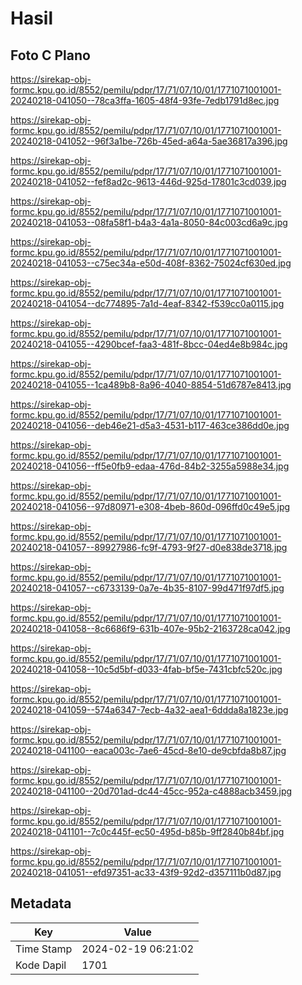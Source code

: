 # Hasil

## Foto C Plano

https://sirekap-obj-formc.kpu.go.id/8552/pemilu/pdpr/17/71/07/10/01/1771071001001-20240218-041050--78ca3ffa-1605-48f4-93fe-7edb1791d8ec.jpg

https://sirekap-obj-formc.kpu.go.id/8552/pemilu/pdpr/17/71/07/10/01/1771071001001-20240218-041052--96f3a1be-726b-45ed-a64a-5ae36817a396.jpg

https://sirekap-obj-formc.kpu.go.id/8552/pemilu/pdpr/17/71/07/10/01/1771071001001-20240218-041052--fef8ad2c-9613-446d-925d-17801c3cd039.jpg

https://sirekap-obj-formc.kpu.go.id/8552/pemilu/pdpr/17/71/07/10/01/1771071001001-20240218-041053--08fa58f1-b4a3-4a1a-8050-84c003cd6a9c.jpg

https://sirekap-obj-formc.kpu.go.id/8552/pemilu/pdpr/17/71/07/10/01/1771071001001-20240218-041053--c75ec34a-e50d-408f-8362-75024cf630ed.jpg

https://sirekap-obj-formc.kpu.go.id/8552/pemilu/pdpr/17/71/07/10/01/1771071001001-20240218-041054--dc774895-7a1d-4eaf-8342-f539cc0a0115.jpg

https://sirekap-obj-formc.kpu.go.id/8552/pemilu/pdpr/17/71/07/10/01/1771071001001-20240218-041055--4290bcef-faa3-481f-8bcc-04ed4e8b984c.jpg

https://sirekap-obj-formc.kpu.go.id/8552/pemilu/pdpr/17/71/07/10/01/1771071001001-20240218-041055--1ca489b8-8a96-4040-8854-51d6787e8413.jpg

https://sirekap-obj-formc.kpu.go.id/8552/pemilu/pdpr/17/71/07/10/01/1771071001001-20240218-041056--deb46e21-d5a3-4531-b117-463ce386dd0e.jpg

https://sirekap-obj-formc.kpu.go.id/8552/pemilu/pdpr/17/71/07/10/01/1771071001001-20240218-041056--ff5e0fb9-edaa-476d-84b2-3255a5988e34.jpg

https://sirekap-obj-formc.kpu.go.id/8552/pemilu/pdpr/17/71/07/10/01/1771071001001-20240218-041056--97d80971-e308-4beb-860d-096ffd0c49e5.jpg

https://sirekap-obj-formc.kpu.go.id/8552/pemilu/pdpr/17/71/07/10/01/1771071001001-20240218-041057--89927986-fc9f-4793-9f27-d0e838de3718.jpg

https://sirekap-obj-formc.kpu.go.id/8552/pemilu/pdpr/17/71/07/10/01/1771071001001-20240218-041057--c6733139-0a7e-4b35-8107-99d471f97df5.jpg

https://sirekap-obj-formc.kpu.go.id/8552/pemilu/pdpr/17/71/07/10/01/1771071001001-20240218-041058--8c6686f9-631b-407e-95b2-2163728ca042.jpg

https://sirekap-obj-formc.kpu.go.id/8552/pemilu/pdpr/17/71/07/10/01/1771071001001-20240218-041058--10c5d5bf-d033-4fab-bf5e-7431cbfc520c.jpg

https://sirekap-obj-formc.kpu.go.id/8552/pemilu/pdpr/17/71/07/10/01/1771071001001-20240218-041059--574a6347-7ecb-4a32-aea1-6ddda8a1823e.jpg

https://sirekap-obj-formc.kpu.go.id/8552/pemilu/pdpr/17/71/07/10/01/1771071001001-20240218-041100--eaca003c-7ae6-45cd-8e10-de9cbfda8b87.jpg

https://sirekap-obj-formc.kpu.go.id/8552/pemilu/pdpr/17/71/07/10/01/1771071001001-20240218-041100--20d701ad-dc44-45cc-952a-c4888acb3459.jpg

https://sirekap-obj-formc.kpu.go.id/8552/pemilu/pdpr/17/71/07/10/01/1771071001001-20240218-041101--7c0c445f-ec50-495d-b85b-9ff2840b84bf.jpg

https://sirekap-obj-formc.kpu.go.id/8552/pemilu/pdpr/17/71/07/10/01/1771071001001-20240218-041051--efd97351-ac33-43f9-92d2-d357111b0d87.jpg


## Metadata

| Key        | Value               |
| ---------- | ------------------- |
| Time Stamp | 2024-02-19 06:21:02 |
| Kode Dapil | 1701                |



